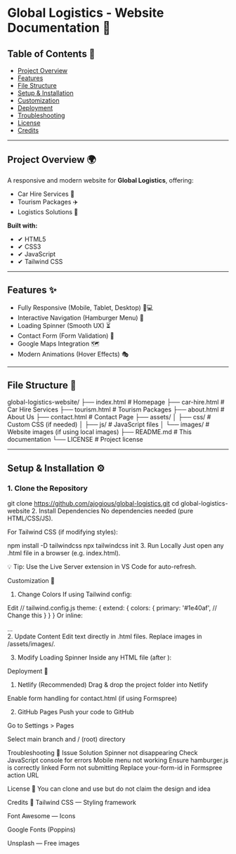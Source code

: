 # Global Logistics - Website Documentation 📄

## Table of Contents 📑

- [Project Overview](#project-overview-🌍)
- [Features](#features-✨)
- [File Structure](#file-structure-📂)
- [Setup & Installation](#setup--installation-⚙️)
- [Customization](#customization-🎨)
- [Deployment](#deployment-🚀)
- [Troubleshooting](#troubleshooting-🔧)
- [License](#license-📜)
- [Credits](#credits-🙏)

---

## Project Overview 🌍

A responsive and modern website for **Global Logistics**, offering:

- Car Hire Services 🚗
- Tourism Packages ✈️
- Logistics Solutions 🚚

**Built with:**

- ✔ HTML5
- ✔ CSS3
- ✔ JavaScript
- ✔ Tailwind CSS

---

## Features ✨

- Fully Responsive (Mobile, Tablet, Desktop) 📱💻
- Interactive Navigation (Hamburger Menu) 🍔
- Loading Spinner (Smooth UX) ⏳
- Contact Form (Form Validation) 📝
- Google Maps Integration 🗺️
- Modern Animations (Hover Effects) 🎭

---

## File Structure 📂

global-logistics-website/
├── index.html # Homepage
├── car-hire.html # Car Hire Services
├── tourism.html # Tourism Packages
├── about.html # About Us
├── contact.html # Contact Page
├── assets/
│ ├── css/ # Custom CSS (if needed)
│ ├── js/ # JavaScript files
│ └── images/ # Website images (if using local images)
├── README.md # This documentation
└── LICENSE # Project license

---

## Setup & Installation ⚙️

### 1. Clone the Repository

git clone https://github.com/ajogious/global-logistics.git
cd global-logistics-website 2. Install Dependencies
No dependencies needed (pure HTML/CSS/JS).

For Tailwind CSS (if modifying styles):

npm install -D tailwindcss
npx tailwindcss init 3. Run Locally
Just open any .html file in a browser (e.g. index.html).

💡 Tip: Use the Live Server extension in VS Code for auto-refresh.

Customization 🎨

1. Change Colors
   If using Tailwind config:

Edit
// tailwind.config.js
theme: {
extend: {
colors: {
primary: '#1e40af', // Change this
}
}
}
Or inline:

<div class="bg-blue-600">...</div> <!-- Change to bg-green-600, etc. -->
2. Update Content
Edit text directly in .html files.
Replace images in /assets/images/.

3. Modify Loading Spinner
   Inside any HTML file (after <body>):

<div id="loading-spinner" class="fixed inset-0 z-50 flex items-center justify-center bg-white bg-opacity-90">
  <div class="animate-spin rounded-full h-16 w-16 border-t-4 border-b-4 border-blue-600"></div>
</div>

Deployment 🚀

1. Netlify (Recommended)
   Drag & drop the project folder into Netlify

Enable form handling for contact.html (if using Formspree)

2. GitHub Pages
   Push your code to GitHub

Go to Settings > Pages

Select main branch and / (root) directory

Troubleshooting 🔧
Issue Solution
Spinner not disappearing Check JavaScript console for errors
Mobile menu not working Ensure hamburger.js is correctly linked
Form not submitting Replace your-form-id in Formspree action URL

License 📜
You can clone and use but do not claim the design and idea

Credits 🙏
Tailwind CSS — Styling framework

Font Awesome — Icons

Google Fonts (Poppins)

Unsplash — Free images

```

```
